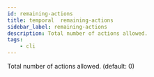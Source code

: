 ```yaml
---
id: remaining-actions
title: temporal  remaining-actions
sidebar_label: remaining-actions
description: Total number of actions allowed.
tags:
    - cli
---
```


Total number of actions allowed. (default: 0)
